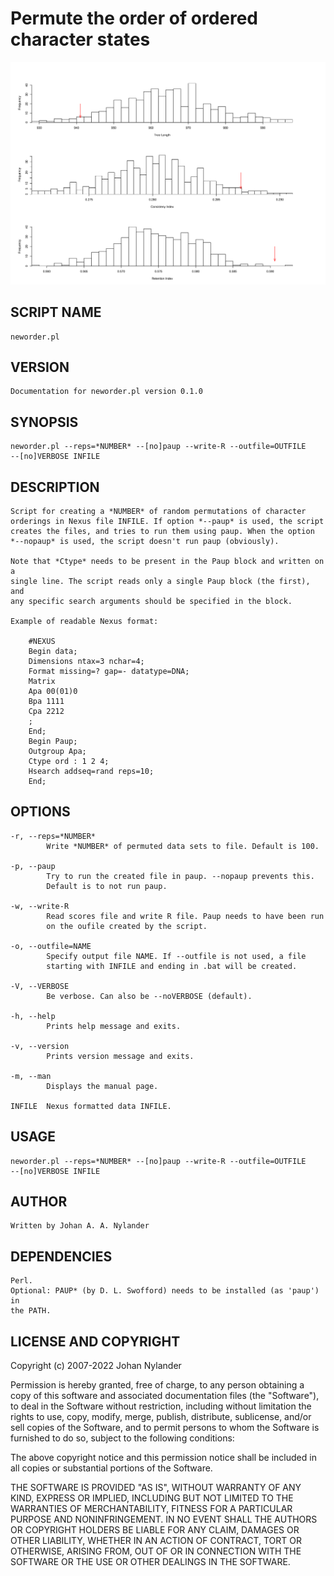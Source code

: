 # Permute the order of ordered character states

![Comparison between the user supplied character-state ordering (red arrows) and permuted orderings.](img/cyn.png)


## SCRIPT NAME

    neworder.pl

## VERSION

    Documentation for neworder.pl version 0.1.0

## SYNOPSIS

    neworder.pl --reps=*NUMBER* --[no]paup --write-R --outfile=OUTFILE
    --[no]VERBOSE INFILE

## DESCRIPTION

    Script for creating a *NUMBER* of random permutations of character
    orderings in Nexus file INFILE. If option *--paup* is used, the script
    creates the files, and tries to run them using paup. When the option
    *--nopaup* is used, the script doesn't run paup (obviously).

    Note that *Ctype* needs to be present in the Paup block and written on a
    single line. The script reads only a single Paup block (the first), and
    any specific search arguments should be specified in the block.

    Example of readable Nexus format:

        #NEXUS
        Begin data;
        Dimensions ntax=3 nchar=4;
        Format missing=? gap=- datatype=DNA;
        Matrix
        Apa 00(01)0
        Bpa 1111
        Cpa 2212
        ;
        End;
        Begin Paup;
        Outgroup Apa;
        Ctype ord : 1 2 4;
        Hsearch addseq=rand reps=10;
        End;

## OPTIONS

    -r, --reps=*NUMBER*
            Write *NUMBER* of permuted data sets to file. Default is 100.

    -p, --paup
            Try to run the created file in paup. --nopaup prevents this.
            Default is to not run paup.

    -w, --write-R
            Read scores file and write R file. Paup needs to have been run
            on the oufile created by the script.

    -o, --outfile=NAME
            Specify output file NAME. If --outfile is not used, a file
            starting with INFILE and ending in .bat will be created.

    -V, --VERBOSE
            Be verbose. Can also be --noVERBOSE (default).

    -h, --help
            Prints help message and exits.

    -v, --version
            Prints version message and exits.

    -m, --man
            Displays the manual page.

    INFILE  Nexus formatted data INFILE.

## USAGE

    neworder.pl --reps=*NUMBER* --[no]paup --write-R --outfile=OUTFILE
    --[no]VERBOSE INFILE

## AUTHOR

    Written by Johan A. A. Nylander

## DEPENDENCIES

    Perl.
    Optional: PAUP* (by D. L. Swofford) needs to be installed (as 'paup') in
    the PATH.

## LICENSE AND COPYRIGHT

Copyright (c) 2007-2022 Johan Nylander

Permission is hereby granted, free of charge, to any person obtaining a copy
of this software and associated documentation files (the "Software"), to deal
in the Software without restriction, including without limitation the rights
to use, copy, modify, merge, publish, distribute, sublicense, and/or sell
copies of the Software, and to permit persons to whom the Software is
furnished to do so, subject to the following conditions:

The above copyright notice and this permission notice shall be included in all
copies or substantial portions of the Software.

THE SOFTWARE IS PROVIDED "AS IS", WITHOUT WARRANTY OF ANY KIND, EXPRESS OR
IMPLIED, INCLUDING BUT NOT LIMITED TO THE WARRANTIES OF MERCHANTABILITY,
FITNESS FOR A PARTICULAR PURPOSE AND NONINFRINGEMENT. IN NO EVENT SHALL THE
AUTHORS OR COPYRIGHT HOLDERS BE LIABLE FOR ANY CLAIM, DAMAGES OR OTHER
LIABILITY, WHETHER IN AN ACTION OF CONTRACT, TORT OR OTHERWISE, ARISING FROM,
OUT OF OR IN CONNECTION WITH THE SOFTWARE OR THE USE OR OTHER DEALINGS IN THE
SOFTWARE.
